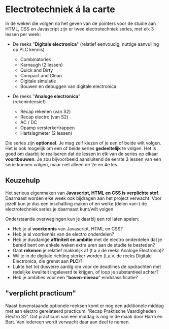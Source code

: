 # Electrotechniek á la carte

In de weken die volgen na het geven van de pointers voor de studie aan HTML, CSS en Javascript zijn er twee electrotechniek series, met elk 3 lessen per week:

- De reeks "**Digitale electronica**"
  (relatief eenvoudig, nuttige aanvulling op PLC kennis)
  
  - Combinatoriek
  - Karnaugh (2 lessen)
  - Quick and Dirty
  - Compact and Clean
  - Digitale simulatie
  - Bouwen en debuggen van digitale electronica

- De reeks "**Analoge electronica**"   
  (rekenintensief)
  
  - Recap rekenen (van S2)
  - Recap electro (van S2)
  - AC / DC
  - Opamp versterkertrappen
  - Hartslagmeter (2 lessen)

Die series zijn **optioneel**. Je mag zelf kiezen of je een of beide wilt volgen. Het is ook mogelijk om een of beide series **gedeeltelijk** te volgen. Het is goed om daarbij te realiseren dat de lessen in elk van de series op elkaar **voortbouwen**. Je zou bijvoorbeeld aansluitend de eerste 3 lessen van een serie kunnen volgen, maar niet alleen de 2e en 4e les.

## Keuzehulp

Het serieus eigenmaken van **Javascript, HTML en CSS is verplichte stof**. Daarnaast worden elke week ook bijdragen aan het project verwacht. Voor jezelf kun je dus een inschatting maken of en welke (delen van-) de electrotechniek series je daarnaast kunt/wilt volgen.  

Onderstaande overwegingen kun je daarbij een rol laten spelen:

- Heb je al **voorkennis** van Javascript, HTML en CSS?
- Heb je al voorkennis van de electro onderdelen?
- Heb je dusdanige **affiniteit en ambitie** met de electro onderdelen dat je bereid bent om enkele weken extra uren aan de studie te besteden?
- Gaat **rekenen** je relatief makkelijk af (t.a.v de reeks Analoge Electronia)?
- Wil je in de digitale richting sterker worden (t.a.v. de reeks Digitale Electronica, die grenst aan **PLC**)?
- Lukte het tot dusverre aardig om voor de deadlines de opdrachten met redelijke kwaliteit ingeleverd te krijgen, of loop je substantieel achter?
- Heb je ambities voor een "**boven-niveau**" eindclassificatie?

## "verplicht practicum"
Naast bovenstaande optionele reeksen komt er nog een additionele middag met aan electro gerelateerd practicum: 'Recap Praktische Vaardigheden Electro S2'. Dat practicum van een middag is nog in de maak door Harm en Bart. Van iedereen wordt verwacht daar aan deel te nemen.